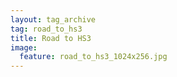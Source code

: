 ```yaml
---
layout: tag_archive
tag: road_to_hs3
title: Road to HS3
image:
  feature: road_to_hs3_1024x256.jpg 
---
```

